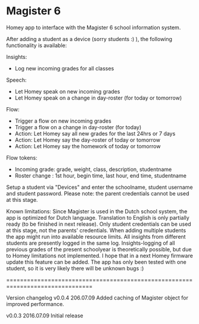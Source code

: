 # Magister 6

Homey app to interface with the Magister 6 school information system.

After adding a student as a device (sorry students :) ), the following
functionality is available:


Insights:
* Log new incoming grades for all classes


Speech:
* Let Homey speak on new incoming grades
* Let Homey speak on a change in day-roster (for today or tomorrow)


Flow:
* Trigger a flow on new incoming grades
* Trigger a flow on a change in day-roster (for today)
* Action: Let Homey say all new grades for the last 24hrs or 7 days
* Action: Let Homey say the day-roster of today or tomorrow
* Action: Let Homey say the homework of today or tomorrow


Flow tokens:
* Incoming grade: grade, weight, class, description, studentname
* Roster change : 1st hour, begin time, last hour, end time, studentname

Setup a student via "Devices" and enter the schoolname, student username and
student password. Please note: the parent credentials cannot be used at this stage.

Known limitations:
Since Magister is used in the Dutch school system, the app is optimized for Dutch
language. Translation to English is only partially ready (to be finished in next
release). Only student credentials can be used at this stage, not the parents'
credentials. When adding multiple students the app might run into available
resource limits. All insights from different students are presently logged in
the same log. Insights-logging of all previous grades of the present schoolyear
is theoretically possible, but due to Homey limitations not implemented. I hope
that in a next Homey firmware update this feature can be added. The app has only
been tested with one student, so it is very likely there will be unknown bugs :)

===============================================================================

Version changelog
v0.0.4 206.07.09
Added caching of Magister object for improved performance.

v0.0.3 2016.07.09
Initial release

